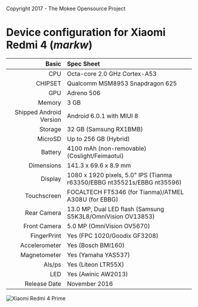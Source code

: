 Copyright 2017 - The Mokee Opensource Project

Device configuration for Xiaomi Redmi 4 (_markw_)
=====================================================

Basic   | Spec Sheet
-------:|:-------------------------
CPU     | Octa-core 2.0 GHz Cortex-A53
CHIPSET | Qualcomm MSM8953 Snapdragon 625
GPU     | Adreno 506
Memory  | 3 GB
Shipped Android Version | Android 6.0.1 with MIUI 8
Storage | 32 GB (Samsung RX1BMB)
MicroSD | Up to 256 GB (Hybrid)
Battery | 4100 mAh (non-removable) (Coslight/Feimaotui)
Dimensions | 141.3 x 69.6 x 8.9 mm
Display | 1080 x 1920 pixels, 5.0" IPS (Tianma r63350/EBBG nt35521s/EBBG nt35596)
Touchscreen | FOCALTECH FT5346 (for Tianma)/ATMEL A308U (for EBBG)
Rear Camera  | 13.0 MP, Dual LED flash (Samsung S5K3L8/OmniVision OV13853)
Front Camera | 5.0 MP (OmniVision OV5670)
FingerPrint | Yes (FPC 1020/Goodix GF3208)
Accelerometer | Yes (Bosch BMI160)
Magnetometer | Yes (Yamaha YAS537)
Als/ps | Yes (Liteon LTR55X)
LED | Yes (Awinic AW2013)
Release Date | November 2016

![Xiaomi Redmi 4 Prime](http://cdn2.gsmarena.com/vv/pics/xiaomi/xiaomi-redmi-4-prime-2.jpg "Xiaomi Redmi 4 Prime")


